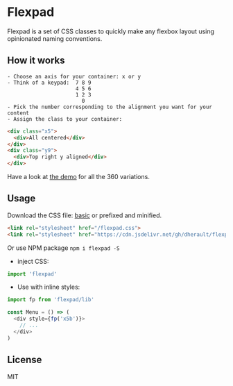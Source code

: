# Flexpad

Flexpad is a set of CSS classes to quickly make any flexbox layout using opinionated naming conventions.

## How it works

```
- Choose an axis for your container: x or y
- Think of a keypad:  7 8 9
                      4 5 6
                      1 2 3
                        0
- Pick the number corresponding to the alignment you want for your content
- Assign the class to your container:
```
```html
<div class="x5">
  <div>All centered</div>
</div>
<div class="y9">
  <div>Top right y aligned</div>
</div>
```

Have a look at [the demo](https://dherault.github.io/flexpad/) for all the 360 variations.

## Usage

Download the CSS file: [basic](https://raw.githubusercontent.com/dherault/flexpad/master/flexpad.css) or prefixed and minified.
```html
<link rel="stylesheet" href="/flexpad.css">
<link rel="stylesheet" href="https://cdn.jsdelivr.net/gh/dherault/flexpad@0.0.0/flexpad.min.css">
```

Or use NPM package `npm i flexpad -S`

- inject CSS:
```js
import 'flexpad'
```

- Use with inline styles:
```js
import fp from 'flexpad/lib'

const Menu = () => (
  <div style={fp('x5b')}>
    // ...
  </div>
)
```

## License

MIT
